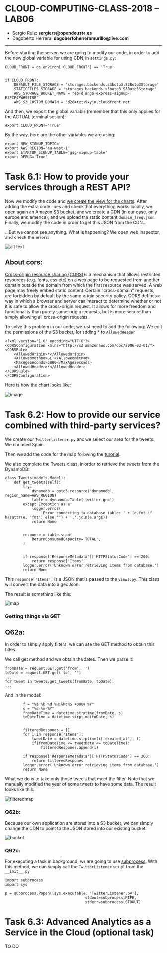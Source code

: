 # CLOUD-COMPUTING-CLASS-2018 – LAB06

 
* Sergio Ruiz: __sergiers@opendeusto.es__
* Dagoberto Herrera: __dagobertoherreramurillo@live.com__

---


Before starting the server, we are going to modify our code, in order to add the new global variable for using CDN, in `settings.py`:

```
CLOUD_FRONT = os.environ['CLOUD_FRONT'] == 'True'


if CLOUD_FRONT:
    DEFAULT_FILE_STORAGE = 'storages.backends.s3boto3.S3Boto3Storage'
    STATICFILES_STORAGE = 'storages.backends.s3boto3.S3Boto3Storage'
    AWS_STORAGE_BUCKET_NAME = "eb-django-express-signup-E3PCF4PWH95ISE"
    AWS_S3_CUSTOM_DOMAIN = 'd284tzts9xyjn.cloudfront.net'
```

And then, we export the global variable (remember that this only applies for the ACTUAL terminal sesion):

```
export CLOUD_FRONT='True'
```

By the way, here are the other variables we are using:

```
export NEW_SIGNUP_TOPIC=''
export AWS_REGION='eu-west-1'
export STARTUP_SIGNUP_TABLE='gsg-signup-table'
export DEBUG='True'

```


# Task 6.1: How to provide your services through a REST API?

Now we modify the code and [we create the view for the charts](https://github.com/CCBDA-UPC/Assignments-2018/blob/master/Lab06.md#task-61--how-to-provide-your-services-through-a-rest-api).  After adding the extra code lines and check that everything works locally, we open again an Amazon S3 bucket, and we create a CDN (in our case, only europe and america), and we upload the static content `domain_freq.json`. Finally, we modify the code in order to get this JSON from the CDN... 

...But we cannot see anything. What is happening? We open web inspector, and check the errors:


![alt text](cdncors.png "image")



## About cors:

[Cross-origin resource sharing (CORS)](https://docs.aws.amazon.com/AmazonS3/latest/dev/cors.html
) is a mechanism that allows restricted resources (e.g. fonts, css etc) on a web page to be requested from another domain outside the domain from which the first resource was served. A web page may freely embed static content. Certain "cross-domain" requests, are forbidden by default by the same-origin security policy. CORS defines a way in which a browser and server can interact to determine whether or not it is safe to allow the cross-origin request. It allows for more freedom and functionality than purely same-origin requests, but is more secure than simply allowing all cross-origin requests. 

To solve this problem in our code, we just need to add the following: We edit the permissions of the S3 bucket, for adding * to `AllowedHeader`

```
<?xml version="1.0" encoding="UTF-8"?>
<CORSConfiguration xmlns="http://s3.amazonaws.com/doc/2006-03-01/">
<CORSRule>
    <AllowedOrigin>*</AllowedOrigin>
    <AllowedMethod>GET</AllowedMethod>
    <MaxAgeSeconds>3000</MaxAgeSeconds>
    <AllowedHeader>*</AllowedHeader>
</CORSRule>
</CORSConfiguration>
```


Here is how the chart looks like:

![image](charts.png)


# Task 6.2: How to provide our service combined with third-party services?

We create our `Twitterlistener.py` and we select our area for the tweets. We choosed Spain.

Then we add the code for the map following the [turorial](https://github.com/CCBDA-UPC/Assignments-2018/blob/master/Lab06.md#task-62-how-to-provide-our-service-combined-with-third-party-services).

We also complete the Tweets class, in order to retrieve the tweets from the DynamoDB:

```
class Tweets(models.Model):
    def get_tweets(self):
        try:
            dynamodb = boto3.resource('dynamodb', region_name=AWS_REGION)
            table = dynamodb.Table('twitter-geo')
        except Exception as e:
            logger.error(
                'Error connecting to database table: ' + (e.fmt if hasattr(e, 'fmt') else '') + ','.join(e.args))
            return None


        response = table.scan(
            ReturnConsumedCapacity='TOTAL',
        )


        if response['ResponseMetadata']['HTTPStatusCode'] == 200:
            return response['Items']
        logger.error('Unknown error retrieving items from database.')
        return None
```


This `response['Items']` is a JSON that is passed to the `views.py`. This class will convert the data into a geoJson. 

The result is something like this:

![map](map.png)



### Getting things via GET

## Q62a:

In order to simply apply filters, we can use the GET method to obtain this filtes. 

We call get method and we obtain the dates. Then we parse it:

```
fromDate = request.GET.get('from', '')
toDate = request.GET.get('to', '')
...
for tweet in tweets.get_tweets(fromDate, toDate):
...
```


And in the model:

```
        f = "%a %b %d %H:%M:%S +0000 %Y"
        s = "%d-%m-%Y"
        fromDateTime = datetime.strptime(fromDate, s)
        toDateTime = datetime.strptime(toDate, s)


        filteredRespones = []
        for i in response['Items']:
            tweetDate = datetime.strptime(i['created_at'], f)
            if(fromDateTime <= tweetDate <= toDateTime):
                filteredRespones.append(i)

        if response['ResponseMetadata']['HTTPStatusCode'] == 200:
            return filteredRespones
        logger.error('Unknown error retrieving items from database.')
        return None

```

What we do is to take only those tweets that meet the filter. Note that we manually modified the year of some tweets to have some data. The result looks like this:

![filteredmap](filteredmap.png)


### Q62b:

Because our own application are stored into a S3 bucket, we can simply change the CDN to point to the JSON stored into our existing bucket:

![bucket](bucket.png)


### Q62c:

For executing a task in background, we are going to use [subprocess](https://docs.python.org/3/library/subprocess.html). With this method, we can simply call the `TwitterListener` script from the `__init__.py`


```
import subprocess
import sys

p = subprocess.Popen([sys.executable, 'TwitterListener.py'],
                                    stdout=subprocess.PIPE,
                                    stderr=subprocess.STDOUT)
```


# Task 6.3: Advanced Analytics as a Service in the Cloud (optional task)

TO DO

